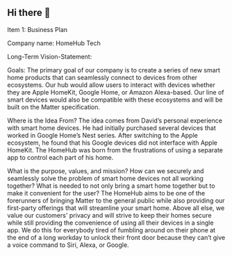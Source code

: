 ## Hi there 👋

<!--

**Here are some ideas to get you started:**

🙋‍♀️ A short introduction - what is your organization all about?
🌈 Contribution guidelines - how can the community get involved?
👩‍💻 Useful resources - where can the community find your docs? Is there anything else the community should know?
🍿 Fun facts - what does your team eat for breakfast?
🧙 Remember, you can do mighty things with the power of [Markdown](https://docs.github.com/github/writing-on-github/getting-started-with-writing-and-formatting-on-github/basic-writing-and-formatting-syntax)
-->

Item 1: Business Plan

Company name: HomeHub Tech


Long-Term Vision-Statement:


Goals: The primary goal of our company is to create a series of new smart home products that can seamlessly connect to devices from other ecosystems. Our hub would allow users to interact with devices whether they are Apple HomeKit, Google Home, or Amazon Alexa-based. Our line of smart devices would also be compatible with these ecosystems and will be built on the Matter specification. 


Where is the Idea From? The idea comes from David’s personal experience with smart home devices. He had initially purchased several devices that worked in Google Home’s Nest series. After switching to the Apple ecosystem, he found that his Google devices did not interface with Apple HomeKit. The HomeHub was born from the frustrations of using a separate app to control each part of his home.


What is the purpose, values, and mission? How can we securely and seamlessly solve the problem of smart home devices not all working together? What is needed to not only bring a smart home together but to make it convenient for the user? The HomeHub aims to be one of the forerunners of bringing Matter to the general public while also providing our first-party offerings that will streamline your smart home. Above all else, we value our customers' privacy and will strive to keep their homes secure while still providing the convenience of using all their devices in a single app. We do this for everybody tired of fumbling around on their phone at the end of a long workday to unlock their front door because they can’t give a voice command to Siri, Alexa, or Google. 
